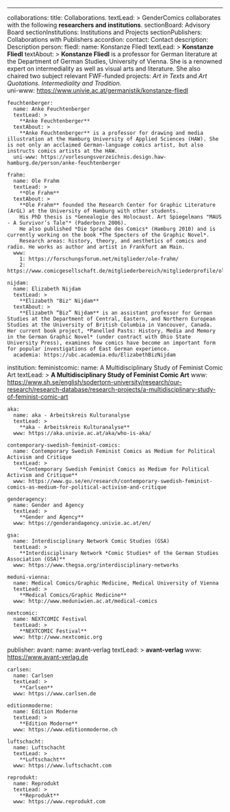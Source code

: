 ---
collaborations:
  title: Collaborations.
  textLead: >
    GenderComics collaborates with the following **researchers and institutions**. 
  sectionBoard: Advisory Board
  sectionInstitutions: Institutions and Projects
  sectionPublishers: Collaborations with Publishers
  accordion:
    contact: Contact
    description: Description
  person:
    fliedl:
      name: Konstanze Fliedl
      textLead: >
        **Konstanze Fliedl**
      textAbout: >
        **Konstanze Fliedl** is a professor for German literature at the Department of German Studies, University of Vienna. She is a renowned expert on intermediality as well as visual arts and literature. She also chaired two subject relevant FWF-funded projects: *Art in Texts* and *Art Quotations. Intermediality and Tradition.*   
      uni-www: https://www.univie.ac.at/germanistik/konstanze-fliedl   

    feuchtenberger:
      name: Anke Feuchtenberger
      textLead: >
        **Anke Feuchtenberger**
      textAbout: >
        **Anke Feuchtenberger** is a professor for drawing and media illustration at the Hamburg University of Applied Sciences (HAW). She is not only an acclaimed German-language comics artist, but also instructs comics artists at the HAW.  
      uni-www: https://vorlesungsverzeichnis.design.haw-hamburg.de/person/anke-feuchtenberger

    frahm:
      name: Ole Frahm
      textLead: >
        **Ole Frahm**
      textAbout: >
        **Ole Frahm** founded the Research Center for Graphic Literature (ArGL) at the University of Hamburg with other students. 
        His PhD thesis is *Genealogie des Holocaust. Art Spiegelmans "MAUS - A Survivor’s Tale"* (Paderborn 2006). 
        He also published *Die Sprache des Comics* (Hamburg 2010) and is currently working on the book *The Specters of the Graphic Novel*. 
        Research areas: history, theory, and aesthetics of comics and radio. He works as author and artist in Frankfurt am Main. 
      www:
        1: https://forschungsforum.net/mitglieder/ole-frahm/
        2: https://www.comicgesellschaft.de/mitgliederbereich/mitgliederprofile/olefrahm/

    nijdam:
      name: Elizabeth Nijdam
      textLead: >
        **Elizabeth "Biz" Nijdam**
      textAbout: >
        **Elizabeth “Biz” Nijdam** is an assistant professor for German Studies at the Department of Central, Eastern, and Northern European Studies at the University of British Columbia in Vancouver, Canada. Her current book project, *Panelled Pasts: History, Media and Memory in the German Graphic Novel* (under contract with Ohio State University Press), examines how comics have become an important form for popular investigations of East German experience.
      academia: https://ubc.academia.edu/ElizabethBizNijdam

  institution:
    feministcomic:
      name: A Multidisciplinary Study of Feminist Comic Art
      textLead: >
        **A Multidisciplinary Study of Feminist Comic Art**
      www: https://www.sh.se/english/sodertorn-university/research/our-research/research-database/research-projects/a-multidisciplinary-study-of-feminist-comic-art
  
    aka:
      name: aka - Arbeitskreis Kulturanalyse
      textLead: >
        **aka - Arbeitskreis Kulturanalyse**
      www: https://aka.univie.ac.at/aka/who-is-aka/

    contemporary-swedish-feminist-comics:
      name: Contemporary Swedish Feminist Comics as Medium for Political Activism and Critique
      textLead: >
        **Contemporary Swedish Feminist Comics as Medium for Political Activism and Critique**
      www: https://www.gu.se/en/research/contemporary-swedish-feminist-comics-as-medium-for-political-activism-and-critique
         
    genderagency:
      name: Gender and Agency
      textLead: >
        **Gender and Agency**
      www: https://genderandagency.univie.ac.at/en/
      
    gsa:
      name: Interdisciplinary Network Comic Studies (GSA)
      textLead: >
        **Interdisciplinary Network *Comic Studies* of the German Studies Association (GSA)**
      www: https://www.thegsa.org/interdisciplinary-networks  

    meduni-vienna:
      name: Medical Comics/Graphic Medicine, Medical University of Vienna
      textLead: >
        **Medical Comics/Graphic Medicine**
      www: http://www.meduniwien.ac.at/medical-comics  

    nextcomic:
      name: NEXTCOMIC Festival
      textLead: >
        **NEXTCOMIC Festival**
      www: http://www.nextcomic.org

      
  publisher:
    avant:
      name: avant-verlag
      textLead: >
        **avant-verlag**
      www: https://www.avant-verlag.de
      
    carlsen:
      name: Carlsen
      textLead: >
        **Carlsen**
      www: https://www.carlsen.de
      
    editionmoderne:
      name: Edition Moderne
      textLead: >
        **Edition Moderne**
      www: https://www.editionmoderne.ch
      
    luftschacht:
      name: Luftschacht
      textLead: >
        **Luftschacht**
      www: https://www.luftschacht.com
      
    reprodukt:
      name: Reprodukt
      textLead: >
        **Reprodukt**
      www: https://www.reprodukt.com
